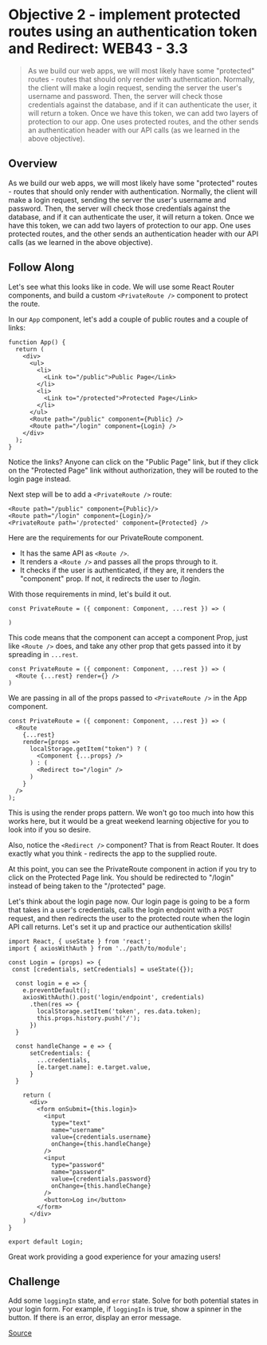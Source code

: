 # Objective 2 - implement protected routes using an authentication token and Redirect: WEB43 - 3.3

> As we build our web apps, we will most likely have some "protected" routes - routes that should only render with authentication. Normally, the client will make a login request, sending the server the user's username and password. Then, the server will check those credentials against the database, and if it can authenticate the user, it will return a token. Once we have this token, we can add two layers of protection to our app. One uses protected routes, and the other sends an authentication header with our API calls (as we learned in the above objective).

Overview
--------

As we build our web apps, we will most likely have some "protected" routes - routes that should only render with authentication. Normally, the client will make a login request, sending the server the user's username and password. Then, the server will check those credentials against the database, and if it can authenticate the user, it will return a token. Once we have this token, we can add two layers of protection to our app. One uses protected routes, and the other sends an authentication header with our API calls (as we learned in the above objective).

Follow Along
------------

Let's see what this looks like in code. We will use some React Router components, and build a custom `<PrivateRoute />` component to protect the route.

In our `App` component, let's add a couple of public routes and a couple of links:

    function App() {
      return (
        <div>
          <ul>
            <li>
              <Link to="/public">Public Page</Link>
            </li>
            <li>
              <Link to="/protected">Protected Page</Link>
            </li>
          </ul>
          <Route path="/public" component={Public} />
          <Route path="/login" component={Login} />
        </div>
      );
    }

Notice the links? Anyone can click on the "Public Page" link, but if they click on the "Protected Page" link without authorization, they will be routed to the login page instead.

Next step will be to add a `<PrivateRoute />` route:

    <Route path="/public" component={Public}/>
    <Route path="/login" component={Login}/>
    <PrivateRoute path='/protected' component={Protected} />

Here are the requirements for our PrivateRoute component.

*   It has the same API as `<Route />`.
*   It renders a `<Route />` and passes all the props through to it.
*   It checks if the user is authenticated, if they are, it renders the "component" prop. If not, it redirects the user to /login.

With those requirements in mind, let's build it out.

    
    
    
    const PrivateRoute = ({ component: Component, ...rest }) => (
    
    )

This code means that the component can accept a component Prop, just like `<Route />` does, and take any other prop that gets passed into it by spreading in `...rest`.

    
    
    
    const PrivateRoute = ({ component: Component, ...rest }) => (
      <Route {...rest} render={} />
    )

We are passing in all of the props passed to `<PrivateRoute />` in the App component.

    
    
    
    
    
    const PrivateRoute = ({ component: Component, ...rest }) => (
      <Route
        {...rest}
        render={props =>
          localStorage.getItem("token") ? (
            <Component {...props} />
          ) : (
            <Redirect to="/login" />
          )
        }
      />
    );

This is using the render props pattern. We won't go too much into how this works here, but it would be a great weekend learning objective for you to look into if you so desire.

Also, notice the `<Redirect />` component? That is from React Router. It does exactly what you think - redirects the app to the supplied route.

At this point, you can see the PrivateRoute component in action if you try to click on the Protected Page link. You should be redirected to "/login" instead of being taken to the "/protected" page.

Let's think about the login page now. Our login page is going to be a form that takes in a user's credentials, calls the login endpoint with a `POST` request, and then redirects the user to the protected route when the login API call returns. Let's set it up and practice our authentication skills!

    import React, { useState } from 'react';
    import { axiosWithAuth } from '../path/to/module';
    
    const Login = (props) => {
     const [credentials, setCredentials] = useState({});
    
      const login = e => {
        e.preventDefault();
        axiosWithAuth().post('login/endpoint', credentials)
          .then(res => {
            localStorage.setItem('token', res.data.token);
            this.props.history.push('/');
          })
      }
    
      const handleChange = e => {
          setCredentials: {
            ...credentials,
            [e.target.name]: e.target.value,
          }
      }
    
        return (
          <div>
            <form onSubmit={this.login}>
              <input
                type="text"
                name="username"
                value={credentials.username}
                onChange={this.handleChange}
              />
              <input
                type="password"
                name="password"
                value={credentials.password}
                onChange={this.handleChange}
              />
              <button>Log in</button>
            </form>
          </div>
        )
    }
    
    export default Login;

Great work providing a good experience for your amazing users!

Challenge
---------

Add some `loggingIn` state, and `error` state. Solve for both potential states in your login form. For example, if `loggingIn` is true, show a spinner in the button. If there is an error, display an error message.


[Source](https://lambdaschool.instructure.com/courses/1239/pages/objective-2-implement-protected-routes-using-an-authentication-token-and-redirect?module_item_id=597624)